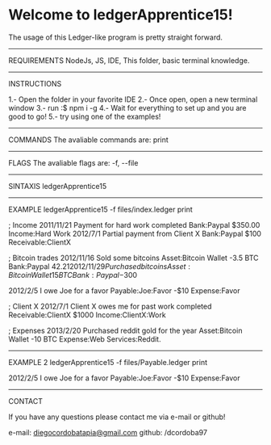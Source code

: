 # Welcome to ledgerApprentice15!

The usage of this Ledger-like program is pretty straight forward.
______________________________________________________________________________
REQUIREMENTS
NodeJs, JS, IDE, This folder, basic terminal knowledge.
______________________________________________________________________________
INSTRUCTIONS

1.- Open the folder in your favorite IDE
2.- Once open, open a new terminal window
3.- run :$ npm i -g
4.- Wait for everything to set up and you are good to go!
5.- try using one of the examples!
______________________________________________________________________________
COMMANDS
The avaliable commands are: print
______________________________________________________________________________
FLAGS
The avaliable flags are: -f, --file <file>
______________________________________________________________________________
SINTAXIS
ledgerApprentice15 <flag> <argument> <command>
______________________________________________________________________________
EXAMPLE
ledgerApprentice15 -f files/index.ledger print

; Income
2011/11/21 Payment for hard work completed
        Bank:Paypal             $350.00
        Income:Hard Work
2012/7/1 Partial payment from Client X
        Bank:Paypal             $100
        Receivable:ClientX

; Bitcoin trades
2012/11/16 Sold some bitcoins
        Asset:Bitcoin Wallet    -3.5 BTC
        Bank:Paypal             $42.21
2012/11/29 Purchased bitcoins
        Asset:Bitcoin Wallet    15 BTC
        Bank:Paypal             -$300

2012/2/5 I owe Joe for a favor
        Payable:Joe:Favor       -$10
        Expense:Favor

; Client X
2012/7/1 Client X owes me for past work completed
        Receivable:ClientX              $1000
        Income:ClientX:Work

; Expenses
2013/2/20 Purchased reddit gold for the year
        Asset:Bitcoin Wallet            -10 BTC
        Expense:Web Services:Reddit.
______________________________________________________________________________
EXAMPLE 2
ledgerApprentice15 -f files/Payable.ledger print

2012/2/5 I owe Joe for a favor
        Payable:Joe:Favor       -$10
        Expense:Favor
    
______________________________________________________________________________
CONTACT

If you have any questions please contact me via e-mail or github!

e-mail: diegocordobatapia@gmail.com
github: /dcordoba97

